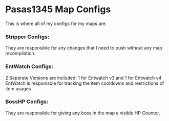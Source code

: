 # Pasas1345 Map Configs
This is where all of my configs for my maps are.

### Stripper Configs:
They are responsible for any changes that I need to push without any map recompilation.

### EntWatch Configs:
2 Seperate Versions are included: 1 for Entwatch v3 and 1 for Entwatch v4
EntWatch is responisble for tracking the item cooldowns and restrictions of item usages

### BossHP Configs:
They are responsible for giving any boss in the map a visible HP Counter.
